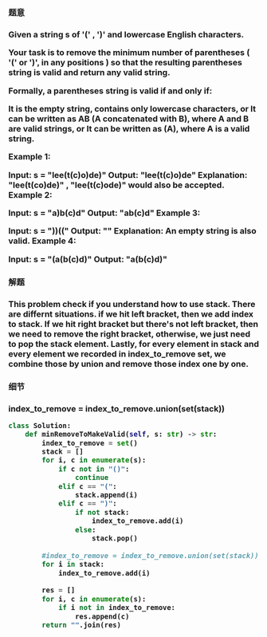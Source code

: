 <h3>题意<h3>
<p>
Given a string s of '(' , ')' and lowercase English characters. 

Your task is to remove the minimum number of parentheses ( '(' or ')', in any positions ) so that the resulting parentheses string is valid and return any valid string.

Formally, a parentheses string is valid if and only if:

It is the empty string, contains only lowercase characters, or
It can be written as AB (A concatenated with B), where A and B are valid strings, or
It can be written as (A), where A is a valid string.
 

Example 1:

Input: s = "lee(t(c)o)de)"
Output: "lee(t(c)o)de"
Explanation: "lee(t(co)de)" , "lee(t(c)ode)" would also be accepted.
Example 2:

Input: s = "a)b(c)d"
Output: "ab(c)d"
Example 3:

Input: s = "))(("
Output: ""
Explanation: An empty string is also valid.
Example 4:

Input: s = "(a(b(c)d)"
Output: "a(b(c)d)"

<p>




<h3>解题<h3>
<p>
This problem check if you understand how to use stack. There are differnt situations. if we hit left bracket, then we add index to stack. If we hit 
right bracket but there's not left bracket, then we need to remove the right bracket, otherwise, we just need to pop the stack element. Lastly, for 
every element in stack and every element we recorded in index_to_remove set, we combine those by union and remove those index one by one.
<p>




<h3>细节<h3>
<p>
index_to_remove = index_to_remove.union(set(stack))
<p>


```python
class Solution:
    def minRemoveToMakeValid(self, s: str) -> str:
        index_to_remove = set()
        stack = []
        for i, c in enumerate(s):
            if c not in "()":
                continue
            elif c == "(":
                stack.append(i)
            elif c == ")": 
                if not stack:
                    index_to_remove.add(i)
                else:
                    stack.pop()
        
        #index_to_remove = index_to_remove.union(set(stack))
        for i in stack:
            index_to_remove.add(i)
            
        res = []
        for i, c in enumerate(s):
            if i not in index_to_remove:
                res.append(c)
        return "".join(res)            
    

```
